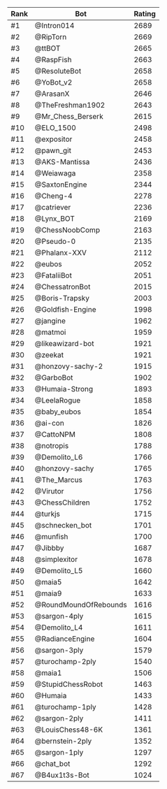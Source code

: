 Rank|Bot|Rating
---|---|---
#1|@Intron014|2689
#2|@RipTorn|2669
#3|@ttBOT|2665
#4|@RaspFish|2663
#5|@ResoluteBot|2658
#6|@YoBot_v2|2658
#7|@ArasanX|2646
#8|@TheFreshman1902|2643
#9|@Mr_Chess_Berserk|2615
#10|@ELO_1500|2498
#11|@expositor|2458
#12|@pawn_git|2453
#13|@AKS-Mantissa|2436
#14|@Weiawaga|2358
#15|@SaxtonEngine|2344
#16|@Cheng-4|2278
#17|@catriever|2236
#18|@Lynx_BOT|2169
#19|@ChessNoobComp|2163
#20|@Pseudo-0|2135
#21|@Phalanx-XXV|2112
#22|@eubos|2052
#23|@FataliiBot|2051
#24|@ChessatronBot|2015
#25|@Boris-Trapsky|2003
#26|@Goldfish-Engine|1998
#27|@jangine|1962
#28|@matmoi|1959
#29|@likeawizard-bot|1921
#30|@zeekat|1921
#31|@honzovy-sachy-2|1915
#32|@GarboBot|1902
#33|@Humaia-Strong|1893
#34|@LeelaRogue|1858
#35|@baby_eubos|1854
#36|@ai-con|1826
#37|@CattoNPM|1808
#38|@notropis|1788
#39|@Demolito_L6|1766
#40|@honzovy-sachy|1765
#41|@The_Marcus|1763
#42|@Virutor|1756
#43|@ChessChildren|1752
#44|@turkjs|1715
#45|@schnecken_bot|1701
#46|@munfish|1700
#47|@Jibbby|1687
#48|@simplexitor|1678
#49|@Demolito_L5|1660
#50|@maia5|1642
#51|@maia9|1633
#52|@RoundMoundOfRebounds|1616
#53|@sargon-4ply|1615
#54|@Demolito_L4|1611
#55|@RadianceEngine|1604
#56|@sargon-3ply|1579
#57|@turochamp-2ply|1540
#58|@maia1|1506
#59|@StupidChessRobot|1463
#60|@Humaia|1433
#61|@turochamp-1ply|1428
#62|@sargon-2ply|1411
#63|@LouisChess48-6K|1361
#64|@bernstein-2ply|1352
#65|@sargon-1ply|1297
#66|@chat_bot|1292
#67|@B4ux1t3s-Bot|1024
